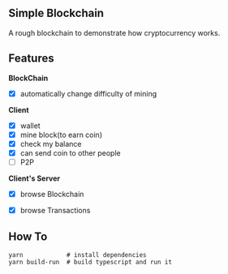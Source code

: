 ## Simple Blockchain

A rough blockchain to demonstrate how cryptocurrency works.

## Features

**BlockChain**

- [X] automatically change difficulty of mining

**Client**

- [X] wallet
- [X] mine block(to earn coin)
- [X] check my balance
- [X] can send coin to other people
- [ ] P2P

**Client's Server**

- [X] browse Blockchain
- [X] browse Transactions


## How To

````
yarn            # install dependencies
yarn build-run  # build typescript and run it
````